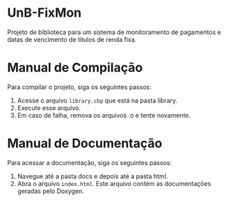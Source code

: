 # UnB-FixMon
Projeto de biblioteca para um sistema de monitoramento de pagamentos e datas de vencimento de títulos de renda fixa.

# Manual de Compilação
Para compilar o projeto, siga os seguintes passos:

1. Acesse o arquivo `library.cbp` que está na pasta library.
2. Execute esse arquivo.
3. Em caso de falha, remova os arquivos .o e tente novamente.

# Manual de Documentação
Para acessar a documentação, siga os seguintes passos:

1. Navegue até a pasta docs e depois até a pasta html.
2. Abra o arquivo `index.html`.
Este arquivo contém as documentações geradas pelo Doxygen.